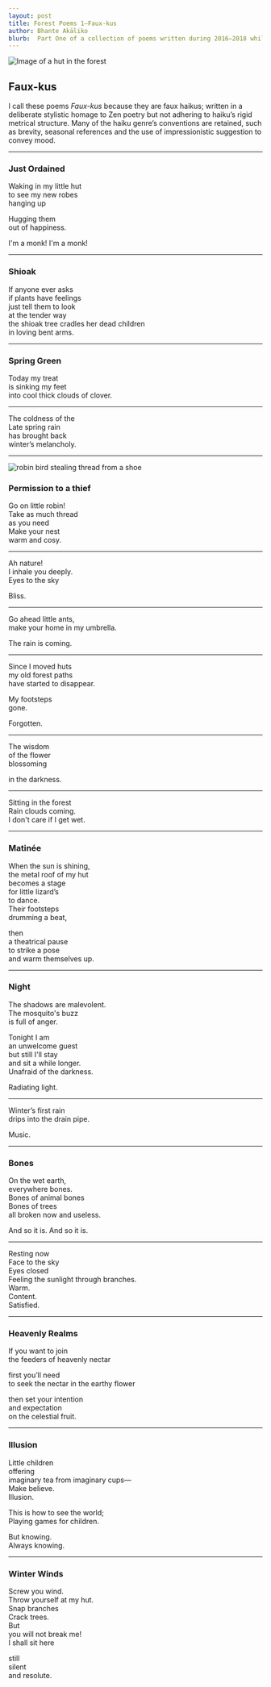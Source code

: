 ```yaml
---
layout: post
title: Forest Poems 1—Faux-kus
author: Bhante Akāliko
blurb:  Part One of a collection of poems written during 2016–2018 whilst residing at Bodhinyana Monastery in Serpentine, Western Australia. Inspired by the poems of the senior nuns and monks from the <i>Therīgāthā</i> and <i>Theragāthā</i>, as well as the later Chan and Zen literary traditions, these poems are a homage to the ideal of the rustic solitude of a forest monastic. They explore themes of impermanence, death, melancholy, as well as the joys and struggles of meditation.   
---
```


<img alt="Image of a hut in the forest" src="https://raw.githubusercontent.com/lokanta/lokanta.github.io/master/hut2.jpg">

## Faux-kus

I call these poems *Faux-kus* because they are faux haikus; written in a deliberate stylistic homage to Zen poetry but not adhering to haiku’s rigid metrical structure. Many of the haiku genre’s conventions are retained, such as brevity, seasonal references and the use of impressionistic suggestion to convey mood. 

<hr>

<section class="poetry">


<section class="poem">
<h3>Just Ordained</h3>

<p>Waking in my little hut<br> 
to see my new robes<br>
hanging up

<p>Hugging them<br> 
out of happiness.

<p>I'm a monk! I'm a monk!

<hr>



<section class="poem">
<h3>Shioak</h3>

<p>If anyone ever asks<br>
if plants have feelings<br>
just tell them to look<br>
at the tender way<br> 
the shioak tree cradles her dead children<br>
in loving bent arms.

<hr>



<section class="poem">
<h3>Spring Green </h3>

<p>Today my treat<br> 
is sinking my feet<br> 
into cool thick clouds of clover.

<hr>

<p>The coldness of the<br> 
Late spring rain<br> 
has brought back<br>
winter’s melancholy.

<hr>

<img alt="robin bird stealing thread from a shoe" src="https://raw.githubusercontent.com/lokanta/lokanta.github.io/master/robin%20thief.jpg">

<section class="poetry">
  
<section class="poem">
<h3>Permission to a thief</h3>

<p>Go on little robin!<br> 
Take as much thread<br> 
as you need<br> 
Make your nest<br> 
warm and cosy.

<hr>

<p>Ah nature!<br> 
I inhale you deeply.<br>
Eyes to the sky

<p>Bliss.

<hr>

<p>Go ahead little ants,<br> 
make your home in my umbrella. 

<p>The rain is coming.

<hr>

<p>Since I moved huts<br> 
my old forest paths<br> 
have started to disappear. 

<p>My footsteps<br> 
gone. 

<p>Forgotten.

<hr>

<p>The wisdom<br> 
of the flower<br>
blossoming

<p>in the darkness.

<hr>

<p>Sitting in the forest<br>
Rain clouds coming.<br> 
I don't care if I get wet.

<hr>



<section class="poem">
<h3>Matinée</h3>

<p>When the sun is shining,<br>
the metal roof of my hut <br>
becomes a stage<br> 
for little lizard’s<br>
to dance.<br> 
Their footsteps<br> 
drumming a beat, 

<p>then<br> 
a theatrical pause<br> 
to strike a pose<br>
and warm themselves up.

<hr>



<section class="poem">
<h3>Night</h3>

<p>The shadows are malevolent.<br> 
The mosquito's buzz<br>
is full of anger.

<p>Tonight I am<br> 
an unwelcome guest<br>
but still I'll stay<br> 
and sit a while longer.<br>
Unafraid of the darkness. 

<p>Radiating light.

<hr>

<p>Winter’s first rain<br> 
drips into the drain pipe.

<p>Music.

<hr>



<section class="poem">
<h3>Bones</h3>

<p>On the wet earth,<br> 
everywhere bones.<br> 
Bones of animal bones<br>
Bones of trees<br>
all broken now and useless. 

<p>And so it is. And so it is.

<hr>

<p>Resting now<br> 
Face to the sky<br> 
Eyes closed<br>
Feeling the sunlight through branches.<br>
Warm.<br> 
Content.<br> 
Satisfied.

<hr>



<section class="poem">
<h3>Heavenly Realms</h3>

<p>If you want to join<br> 
the feeders of heavenly nectar

<p>first you’ll need<br>
to seek the nectar in the earthy flower

<p>then set your intention<br>
and expectation<br> 
on the celestial fruit.

<hr>



<section class="poem">
<h3>Illusion</h3>

<p>Little children<br> 
offering<br> 
imaginary tea from imaginary cups—<br>
Make believe.<br>
Illusion.

<p>This is how to see the world;<br>
Playing games for children.

<p>But knowing.<br> 
Always knowing.

<hr>



<section class="poem">
<h3>Winter Winds</h3>

<p>Screw you wind.<br> 
Throw yourself at my hut.<br> 
Snap branches<br>
Crack trees.<br>
But<br> 
you will not break me!<br> 
I shall sit here 

<p>still<br> 
silent<br> 
and resolute. 

